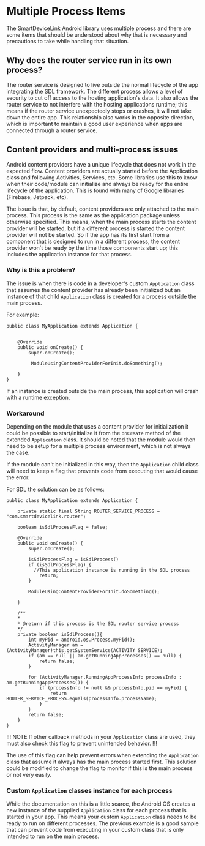 # Multiple Process Items

The SmartDeviceLink Android library uses multiple process and there are some items that should be understood about why that is necessary and precautions to take while handling that situation. 

## Why does the router service run in its own process?

The router service is designed to live outside the normal lifecycle of the app integrating the SDL framework. The different process allows a level of security to cut off access to the hosting application's data. It also allows the router service to not interfere with the hosting applications runtime; this means if the router service unexpectedly stops or crashes, it will not take down the entire app. This relationship also works in the opposite direction, which is important to maintain a good user experience when apps are connected through a router service.

## Content providers and multi-process issues

Android content providers have a unique lifecycle that does not work in the expected flow. Content providers are actually started before the Application class and following Activities, Services, etc. Some libraries use this to know when their code/module can initialize and always be ready for the entire lifecycle of the application. This is found with many of Google libraries (Firebase, Jetpack, etc).

The issue is that, by default, content providers are only attached to the main process. This process is the same as the application package unless otherwise specified. This means, when the main process starts the content provider will be started, but if a different process is started the content provider will not be started. So if the app has its first start from a component that is designed to run in a different process, the content provider won't be ready by the time those components start up; this includes the application instance for that process. 

### Why is this a problem?

The issue is when there is code in a developer's custom `Application` class that assumes the content provider has already been initialized but an instance of that child `Application` class is created for a process outside the main process.

For example:

```
public class MyApplication extends Application {


    @Override
    public void onCreate() {
        super.onCreate();
        
         ModuleUsingContentProviderForInit.doSomething();

    }
}

```

If an instance is created outside the main process, this application will crash with a runtime exception. 

### Workaround

Depending on the module that uses a content provider for initialization it could be possible to start/initialize it from the `onCreate` method of the extended `Application` class. It should be noted that the module would then need to be setup for a multiple process environment, which is not always the case.

If the module can't be initialized in this way, then the `Application` child class will need to keep a flag that prevents code from executing that would cause the error. 

For SDL the solution can be as follows:

```
public class MyApplication extends Application {

    private static final String ROUTER_SERVICE_PROCESS = "com.smartdevicelink.router";
    
    boolean isSdlProcessFlag = false;
    
    @Override
    public void onCreate() {
        super.onCreate();
        
        isSdlProcessFlag = isSdlProcess()
        if (isSdlProcessFlag) {
          //This application instance is running in the SDL process
        	return;
        }
        
        ModuleUsingContentProviderForInit.doSomething();

    }
    
    /**
    *
    * @return if this process is the SDL router service process
    */
    private boolean isSdlProcess(){
        int myPid = android.os.Process.myPid();
        ActivityManager am = (ActivityManager)this.getSystemService(ACTIVITY_SERVICE);
        if (am == null || am.getRunningAppProcesses() == null) {
            return false;
        }
        
        for (ActivityManager.RunningAppProcessInfo processInfo : am.getRunningAppProcesses()) {
            if (processInfo != null && processInfo.pid == myPid) {
                return ROUTER_SERVICE_PROCESS.equals(processInfo.processName);
            }
        }
        return false;
    }
}

```

!!! NOTE
If other callback methods in your `Application` class are used, they must also check this flag to prevent unintended behavior.
!!!

The use of this flag can help prevent errors when extending the `Application` class that assume it always has the main process started first. This solution could be modified to change the flag to monitor if this is the main process or not very easily. 


### Custom `Application` classes instance for each process

While the documentation on this is a little scarce, the Android OS creates a new instance of the supplied `Application` class for each process that is started in your app. This means your custom `Application` class needs to be ready to run on different processes. The previous example is a good sample that can prevent code from executing in your custom class that is only intended to run on the main process. 